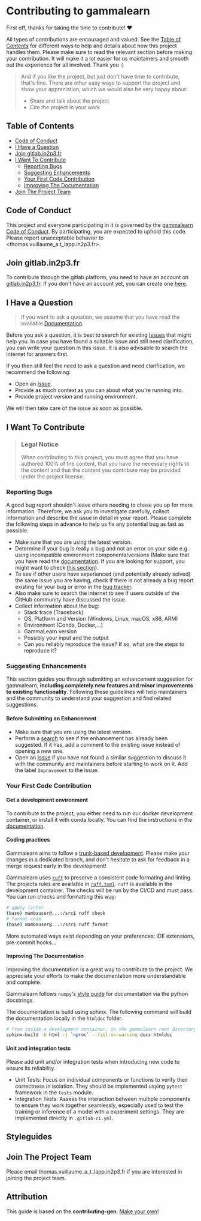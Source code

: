 <!-- omit in toc -->
# Contributing to gammalearn

First off, thanks for taking the time to contribute! ❤️

All types of contributions are encouraged and valued.
See the [Table of Contents](#table-of-contents) for different ways to help and details about how this project handles them.
Please make sure to read the relevant section before making your contribution. It will make it a lot easier for us maintainers and smooth out the experience for all involved.
Thank you :)

> And if you like the project, but just don't have time to contribute, that's fine. There are other easy ways to support the project and show your appreciation, which we would also be very happy about:
> - Share and talk about the project
> - Cite the project in your work

<!-- omit in toc -->
## Table of Contents

- [Code of Conduct](#code-of-conduct)
- [I Have a Question](#i-have-a-question)
- [Join gitlab.in2p3.fr](#join-gitlabin2p3fr)
- [I Want To Contribute](#i-want-to-contribute)
  - [Reporting Bugs](#reporting-bugs)
  - [Suggesting Enhancements](#suggesting-enhancements)
  - [Your First Code Contribution](#your-first-code-contribution)
  - [Improving The Documentation](#improving-the-documentation)
- [Join The Project Team](#join-the-project-team)


## Code of Conduct

This project and everyone participating in it is governed by the
[gammalearn Code of Conduct](https://gitlab.in2p3.fr/gammalearn/gammalearnblob/master/CODE_OF_CONDUCT.md).
By participating, you are expected to uphold this code. Please report unacceptable behavior
to <thomas.vuillaume_a.t_lapp.in2p3.fr>.

## Join gitlab.in2p3.fr

To contribute through the gitlab platform, you need to have an account on [gitlab.in2p3.fr](https://gitlab.in2p3.fr/).
If you don't have an account yet, you can create one [here](https://gitlab.in2p3.fr/users/sign_in).

## I Have a Question

> If you want to ask a question, we assume that you have read the available [Documentation](https://gammalearn.pages.in2p3.fr/gammalearn/).

Before you ask a question, it is best to search for existing [Issues](https://gitlab.in2p3.fr/gammalearn/gammalearn/issues) that might help you. 
In case you have found a suitable issue and still need clarification, you can write your question in this issue. It is also advisable to search the internet for answers first.

If you then still feel the need to ask a question and need clarification, we recommend the following:

- Open an [Issue](https://gitlab.in2p3.fr/gammalearn/gammalearn/issues/new).
- Provide as much context as you can about what you're running into.
- Provide project version and running environment.

We will then take care of the issue as soon as possible.


## I Want To Contribute

> ### Legal Notice <!-- omit in toc -->
> When contributing to this project, you must agree that you have authored 100% of the content, that you have the necessary rights to the content and that the content you contribute may be provided under the project license.

### Reporting Bugs


A good bug report shouldn't leave others needing to chase you up for more information. Therefore, we ask you to investigate carefully, collect information and describe the issue in detail in your report.
Please complete the following steps in advance to help us fix any potential bug as fast as possible.

- Make sure that you are using the latest version.
- Determine if your bug is really a bug and not an error on your side e.g. using incompatible environment components/versions (Make sure that you have read the [documentation](https://gammalearn.pages.in2p3.fr/gammalearn/). If you are looking for support, you might want to check [this section](#i-have-a-question)).
- To see if other users have experienced (and potentially already solved) the same issue you are having, check if there is not already a bug report existing for your bug or error in the [bug tracker](https://gitlab.in2p3.fr/gammalearn/gammalearn/issues).
- Also make sure to search the internet to see if users outside of the GitHub community have discussed the issue.
- Collect information about the bug:
  - Stack trace (Traceback)
  - OS, Platform and Version (Windows, Linux, macOS, x86, ARM)
  - Environment (Conda, Docker,...)
  - GammaLearn version 
  - Possibly your input and the output
  - Can you reliably reproduce the issue? If so, what are the steps to reproduce it?


### Suggesting Enhancements

This section guides you through submitting an enhancement suggestion for gammalearn, **including completely new features and minor improvements to existing functionality**.
Following these guidelines will help maintainers and the community to understand your suggestion and find related suggestions.

<!-- omit in toc -->
#### Before Submitting an Enhancement

- Make sure that you are using the latest version.
- Perform a [search](https://gitlab.in2p3.fr/gammalearn/gammalearn/issues) to see if the enhancement has already been suggested. If it has, add a comment to the existing issue instead of opening a new one.
- Open an [Issue](https://gitlab.in2p3.fr/gammalearn/gammalearn/issues/new) if you have not found a similar suggestion to discuss it with the community and maintainers before starting to work on it. Add the label `Improvement` to the issue.


### Your First Code Contribution

#### Get a development environment

To contribute to the project, you either need to run our docker development container, or install it with conda locally.
You can find the instructions in the [documentation](https://gammalearn.pages.in2p3.fr/gammalearn/).


#### Coding practices

Gammalearn aims to follow a [trunk-based development](https://www.atlassian.com/continuous-delivery/continuous-integration/trunk-based-development). Please make your changes in a dedicated branch, and don't hesitate to ask for feedback in a merge request early in the development!

Gammalearn uses [`ruff`](https://docs.astral.sh/ruff/) to preserve a consistent code formating and linting. The projects rules are available in [`ruff.toml`](https://gitlab.in2p3.fr/gammalearn/gammalearn/-/blob/master/ruff.toml). 
`ruff` is available in the development container. The checks will be run by the CI/CD and must pass. You can run checks and formatting this way:
```bash
# apply linter
(base) mambauser@...:/src$ ruff check
# format code
(base) mambauser@...:/src$ ruff format
```

More automated ways exist depending on your preferences: IDE extensions, pre-commit hooks...


#### Improving The Documentation

Improving the documentation is a great way to contribute to the project. 
We appreciate your efforts to make the documentation more understandable and complete.

Gammalearn follows `numpy`'s [style guide](https://numpydoc.readthedocs.io/en/latest/format.html) for documentation via the python docstrings.

The documentation is build using sphinx. The following command will build the documentation locally in the `htmldoc` folder.
```bash
# from inside a development container, in the gammalearn root directory:
sphinx-build -b html -j `nproc` --fail-on-warning docs htmldoc
```

#### Unit and integration tests

Please add unit and/or integration tests when introducing new code to ensure its reliability.
- Unit Tests: Focus on individual components or functions to verify their correctness in isolation. They should be implemented usying `pytest` framework in the `tests` module.
- Integration Tests: Assess the interaction between multiple components to ensure they work together seamlessly, especially used to test the training or inference of a model with a experiment settings. They are implemented directly in `.gitlab-ci.yml`.

## Styleguides

## Join The Project Team
Please email thomas.vuillaume_a_t_lapp.in2p3.fr if you are interested in joining the project team.

<!-- omit in toc -->
## Attribution
This guide is based on the **contributing-gen**. [Make your own](https://github.com/bttger/contributing-gen)!
